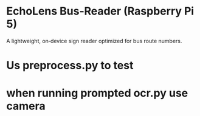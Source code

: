 # EchoLens Bus‑Reader (Raspberry Pi 5)
A lightweight, on‑device sign reader optimized for bus route numbers.
# Us preprocess.py to test 
# when running prompted ocr.py use camera
